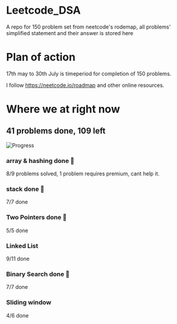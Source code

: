 # Leetcode_DSA
A repo for 150 problem set from neetcode's rodemap, all problems' simplified statement and their answer is stored here

# Plan of action
17th may to 30th July is timeperiod for completion of 150 problems.

I follow https://neetcode.io/roadmap and other online resources.

# Where we at right now 
## 41 problems done, 109 left
![Progress](https://progress-bar.dev/38/?scale=100&width=300&color=brightgreen)

### array & hashing done 🥳
8/9 problems solved, 1 problem requires premium, cant help it.  
### stack done 🥳
7/7  done  
### Two Pointers done 🥳
5/5  done  
### Linked List
9/11  done
### Binary Search done 🥳
7/7  done
### Sliding window
4/6 done